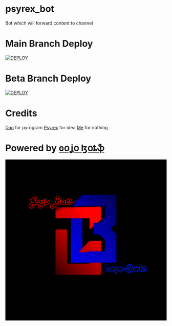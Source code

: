 # psyrex_bot
Bot which will forward content to channel

# Main Branch Deploy 

[![DEPLOY](https://www.herokucdn.com/deploy/button.svg)](https://heroku.com/deploy?template=https://github.com/iamgojoof6eyes/psyrex_bot/tree/main)

# Beta Branch Deploy

[![DEPLOY](https://www.herokucdn.com/deploy/button.svg)](https://heroku.com/deploy?template=https://github.com/iamgojoof6eyes/psyrex_bot/tree/beta)


# Credits
[Dan](https://github.com/delivrance) for pyrogram
[Psyrex](https://github.com/superPSYREX) for idea
[Me](https://github.com/iamgojoof6eyes) for nothing

# Powered by [ɢօʝօ ɮօȶֆ](https://github.com/Gojo-Bots)
[![Gojo-Bots](https://raw.githubusercontent.com/Gojo-Bots/.github/main/Untitled(1).webp)](https://github.com/Gojo-Bots)
